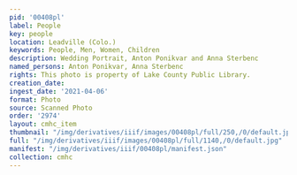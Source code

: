 ```yaml
---
pid: '00408pl'
label: People
key: people
location: Leadville (Colo.)
keywords: People, Men, Women, Children
description: Wedding Portrait, Anton Ponikvar and Anna Sterbenc
named_persons: Anton Ponikvar, Anna Sterbenc
rights: This photo is property of Lake County Public Library.
creation_date: 
ingest_date: '2021-04-06'
format: Photo
source: Scanned Photo
order: '2974'
layout: cmhc_item
thumbnail: "/img/derivatives/iiif/images/00408pl/full/250,/0/default.jpg"
full: "/img/derivatives/iiif/images/00408pl/full/1140,/0/default.jpg"
manifest: "/img/derivatives/iiif/00408pl/manifest.json"
collection: cmhc
---
```

